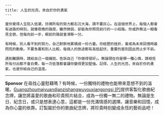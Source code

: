 ```jekyll
---
title: 人生的光亮，來自於你的勇氣
---

當你覺得人生陷入低潮，彷彿所有的努力都石沉大海，請不要灰心。在這個世界上，每個人都會有迷路的時刻，就像夜晚的路燈，雖然微弱，卻能為你照亮前行的一小段路。你或許無法一眼看見全貌，但每向前一步，眼前的路就會清晰一分。

有時候，別人看不到的努力，自己默默地累積成一份力量。你經歷的挫折，會成為未來回憶時最閃亮的勳章。不要急著和別人比較，每個人的旅途都有高低起伏，重要的是別因此而止步不前。

遇到難題時，請給自己一個擁抱，告訴自己「你做得很好」。無論現在你是哪一種心情，請相信所有付出都不會白費，每一次低落都會讓你變得更加堅強。記得，人生的光亮，來自於你的勇氣，也是你給自己的溫度。
```



---

**Sponsor**
在尋找心靈慰藉嗎？有時候，一份獨特的禮物也能帶來意想不到的溫暖。[Guangzhoumaiyuandianzishangwuyouxiangongsi [P]](https://pollinations.ai/redirect-nexad/UZ76cDu6?user_id=36901823)提供客製化歌曲紀念牌，讓您將喜愛的歌曲和珍貴照片結合，成為一份獨一無二的禮物。無論是生日、紀念日，或只是想表達心意，這都是一份充滿情感的選擇。讓音樂和回憶，成為你心靈的依靠。訂製屬於你的歌曲紀念牌，將珍貴時刻變成永恆的藝術品吧！